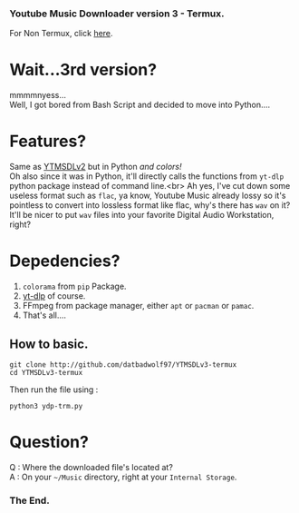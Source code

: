### Youtube Music Downloader version 3 - Termux.
For Non Termux, click [here](http://github.com/datbadwolf97/YTMSDLv3).<br/>

# Wait...3rd version?

mmmmnyess...<br/>
Well, I got bored from Bash Script and decided to move into Python....<br/>

# Features?

Same as [YTMSDLv2](https://github.com/datbadwolf97/YTMSDLv2) but in Python *and colors!*<br/>
Oh also since it was in Python, it'll directly calls the functions from `yt-dlp` python package instead of command line.<br\>
Ah yes, I've cut down some useless format such as `flac`, ya know, Youtube Music already lossy so it's pointless to convert into lossless format like flac, why's there has `wav` on it?<br/>
It'll be nicer to put `wav` files into your favorite Digital Audio Workstation, right?<br/>
# Depedencies?

1. `colorama` from `pip` Package.
2. [yt-dlp](http://github.com/yt-dlp/yt-dlp) of course.
3. FFmpeg from package manager, either `apt` or `pacman` or `pamac`.
4. That's all....

## How to basic.

```
git clone http://github.com/datbadwolf97/YTMSDLv3-termux
cd YTMSDLv3-termux
```
Then run the file using :
```
python3 ydp-trm.py
```
# Question?

Q : Where the downloaded file's located at?<br/>
A : On your `~/Music` directory, right at your `Internal Storage`.<br/>

### The End.
